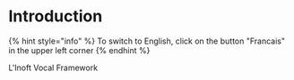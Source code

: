 # Introduction

{% hint style="info" %}
To switch to English, click on the button "Francais" in the upper left corner
{% endhint %}

L'Inoft Vocal Framework

